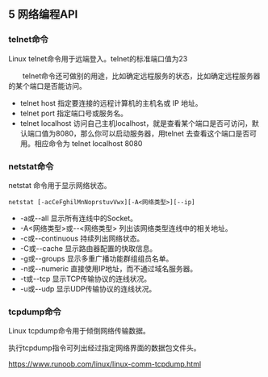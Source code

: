## 5 网络编程API

### telnet命令

Linux telnet命令用于远端登入。telnet的标准端口值为23

　　telnet命令还可做别的用途，比如确定远程服务的状态，比如确定远程服务器的某个端口是否能访问。

- telnet host 指定要连接的远程计算机的主机名或 IP 地址。
- telnet port 指定端口号或服务名。
- telnet localhost 访问自己主机localhost，就是查看某个端口是否可访问，默认端口值为8080，那么你可以启动服务器，用telnet 去查看这个端口是否可用。相应命令为
   telnet   localhost   8080

### netstat命令

netstat 命令用于显示网络状态。

```
netstat [-acCeFghilMnNoprstuvVwx][-A<网络类型>][--ip]
```

- -a或--all 显示所有连线中的Socket。
- -A<网络类型>或--<网络类型> 列出该网络类型连线中的相关地址。
- -c或--continuous 持续列出网络状态。
- -C或--cache 显示路由器配置的快取信息。
- -g或--groups 显示多重广播功能群组组员名单。
- -n或--numeric 直接使用IP地址，而不通过域名服务器。
- -t或--tcp 显示TCP传输协议的连线状况。
- -u或--udp 显示UDP传输协议的连线状况。

### tcpdump命令


Linux tcpdump命令用于倾倒网络传输数据。

执行tcpdump指令可列出经过指定网络界面的数据包文件头。

https://www.runoob.com/linux/linux-comm-tcpdump.html

